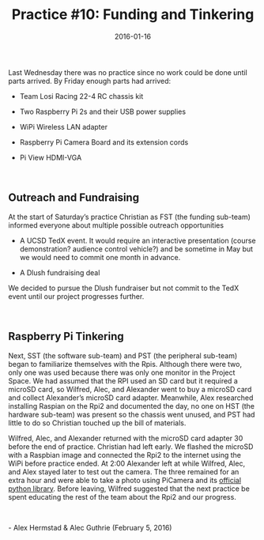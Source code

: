 ﻿---
date: "2016-01-16"
layout: post
categories: jekyll update
title: "Practice #10: Funding and Tinkering"
---

Last Wednesday there was no practice since no work could be done until parts
arrived. By Friday enough parts had arrived:

-   Team Losi Racing 22-4 RC chassis kit

-   Two Raspberry Pi 2s and their USB power supplies

-   WiPi Wireless LAN adapter

-   Raspberry Pi Camera Board and its extension cords

-   Pi View HDMI-VGA

 

Outreach and Fundraising
------------------------

At the start of Saturday’s practice Christian as FST (the funding sub-team)
informed everyone about multiple possible outreach opportunities

-   A UCSD TedX event. It would require an interactive presentation (course
    demonstration? audience control vehicle?) and be sometime in May but we
    would need to commit one month in advance.

-   A Dlush fundraising deal

We decided to pursue the Dlush fundraiser but not commit to the TedX event until
our project progresses further.

 

Raspberry Pi Tinkering
----------------------

Next, SST (the software sub-team) and PST (the peripheral sub-team) began to
familiarize themselves with the Rpis. Although there were two, only one was used
because there was only one monitor in the Project Space. We had assumed that the
RPI used an SD card but it required a microSD card, so Wilfred, Alec, and
Alexander went to buy a microSD card and collect Alexander’s microSD card
adapter. Meanwhile, Alex researched installing Raspian on the Rpi2 and
documented the day, no one on HST (the hardware sub-team) was present so the
chassis went unused, and PST had little to do so Christian touched up the bill
of materials.

Wilfred, Alec, and Alexander returned with the microSD card adapter 30 before
the end of practice. Christian had left early. We flashed the microSD with a
Raspbian image and connected the Rpi2 to the internet using the WiPi before
practice ended. At 2:00 Alexander left at while Wilfred, Alec, and Alex stayed
later to test out the camera. The three remained for an extra hour and were able
to take a photo using PiCamera and its [official python
library](<https://www.raspberrypi.org/documentation/usage/camera/python/README.md>).
Before leaving, Wilfred suggested that the next practice be spent educating the
rest of the team about the Rpi2 and our progress.

 

\- Alex Hermstad & Alec Guthrie (February 5, 2016)
